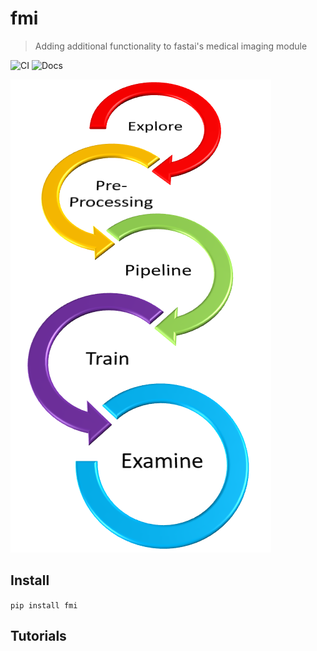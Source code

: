 # fmi
> Adding additional functionality to fastai's medical imaging module


![CI](https://github.com/asvcode/fmi/workflows/CI/badge.svg)
![Docs](https://github.com/asvcode/fmi/workflows/docs/badge.svg)

![](nbs\images\graphic6.PNG)

## Install

`pip install fmi`

## Tutorials
